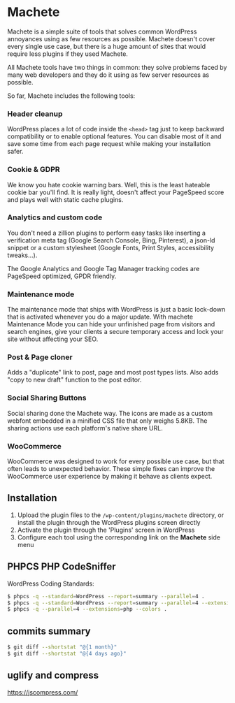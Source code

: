 # Machete
Machete is a simple suite of tools that solves common WordPress annoyances using as few resources as possible. Machete doesn't cover every single use case, but there is a huge amount of sites that would require less plugins if they used Machete.

All Machete tools have two things in common: they solve problems faced by many web developers and they do it using as few server resources as possible.

So far, Machete includes the following tools:

### Header cleanup
WordPress places a lot of code inside the `<head>` tag just to keep backward compatibility or to enable optional features. You can disable most of it and save some time from each page request while making your installation safer.

### Cookie & GDPR
We know you hate cookie warning bars. Well, this is the least hateable cookie bar you'll find. It is really light, doesn't affect your PageSpeed score and plays well with static cache plugins.

### Analytics and custom code
You don't need a zillion plugins to perform easy tasks like inserting a verification meta tag (Google Search Console, Bing, Pinterest), a json-ld snippet or a custom stylesheet (Google Fonts, Print Styles, accessibility tweaks...).

The Google Analytics and Google Tag Manager tracking codes are PageSpeed optimized, GPDR friendly.

### Maintenance mode
The maintenance mode that ships with WordPress is just a basic lock-down that is activated whenever you do a major update. With machete Maintenance Mode you can hide your unfinished page from visitors and search engines, give your clients a secure temporary access and lock your site without affecting your SEO.

### Post & Page cloner
Adds a "duplicate" link to post, page and most post types lists. Also adds "copy to new draft" function to the post editor.

### Social Sharing Buttons
Social sharing done the Machete way. The icons are made as a custom webfont embedded in a minified CSS file that only weighs 5.8KB. The sharing actions use each platform's native share URL.

### WooCommerce
WooCommerce was designed to work for every possible use case, but that often leads to unexpected behavior. These simple fixes can improve the WooCommerce user experience by making it behave as clients expect.

## Installation
1. Upload the plugin files to the `/wp-content/plugins/machete` directory, or install the plugin through the WordPress plugins screen directly
2. Activate the plugin through the 'Plugins' screen in WordPress
3. Configure each tool using the corresponding link on the **Machete** side menu

## PHPCS PHP CodeSniffer
WordPress Coding Standards:
```sh
$ phpcs -q --standard=WordPress --report=summary --parallel=4 .
$ phpcs -q --standard=WordPress --report=summary --parallel=4 --extensions=php --colors .
$ phpcs -q --parallel=4 --extensions=php --colors .
```

## commits summary
```sh
$ git diff --shortstat "@{1 month}"
$ git diff --shortstat "@{4 days ago}"
```

## uglify and compress
https://jscompress.com/
